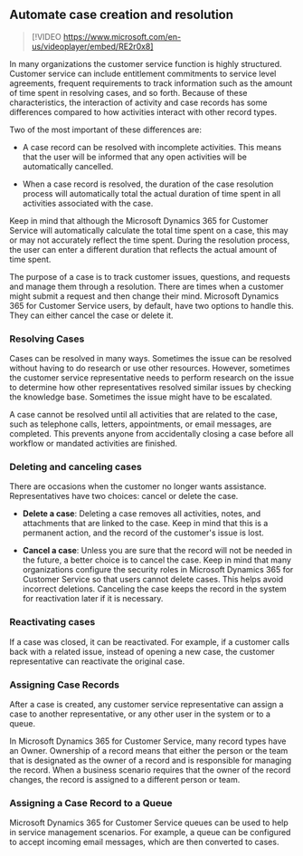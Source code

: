 ## Automate case creation and resolution
> [!VIDEO https://www.microsoft.com/en-us/videoplayer/embed/RE2r0x8]

In many organizations the customer service function is highly structured. Customer service can include entitlement commitments to service level agreements, frequent requirements to track information such as the amount of time spent in resolving cases, and so forth. Because of these characteristics, the interaction of activity and case records has some differences compared to how activities interact with other record types. 

Two of the most important of these differences are:

- A case record can be resolved with incomplete activities. This means that the user will be informed that any open activities will be automatically cancelled.

- When a case record is resolved, the duration of the case resolution process will automatically total the actual duration of time spent in all activities associated with the case.

Keep in mind that although the Microsoft Dynamics 365 for Customer Service will automatically calculate the total time spent on a case, this may or may not accurately reflect the time spent. During the resolution process, the user can enter a different duration that reflects the actual amount of time spent.

The purpose of a case is to track customer issues, questions, and requests and manage them through a resolution. There are times when a customer might submit a request and then change their mind. Microsoft Dynamics 365 for Customer Service users, by default, have two options to handle this. They can either cancel the case or delete it. 

### Resolving Cases 
Cases can be resolved in many ways. Sometimes the issue can be resolved without having to do research or use other resources. However, sometimes the customer service representative needs to perform research on the issue to determine how other representatives resolved similar issues by checking the knowledge base. Sometimes the issue might have to be escalated. 

A case cannot be resolved until all activities that are related to the case, such as telephone calls, letters, appointments, or email messages, are completed. This prevents anyone from accidentally closing a case before all workflow or mandated activities are finished.

### Deleting and canceling cases

There are occasions when the customer no longer wants assistance. Representatives have two choices: cancel or delete the case. 

- **Delete a case**: Deleting a case removes all activities, notes, and attachments that are linked to the case. Keep in mind that this is a permanent action, and the record of the customer's issue is lost. 

- **Cancel a case**: Unless you are sure that the record will not be needed in the future, a better choice is to cancel the case. Keep in mind that many organizations configure the security roles in Microsoft Dynamics 365 for Customer Service so that users cannot delete cases. This helps avoid incorrect deletions. Canceling the case keeps the record in the system for reactivation later if it is necessary. 

### Reactivating cases

If a case was closed, it can be reactivated. For example, if a customer calls back with a related issue, instead of opening a new case, the customer representative can reactivate the original case.

### Assigning Case Records
After a case is created, any customer service representative can assign a case to another representative, or any other user in the system or to a queue. 

In Microsoft Dynamics 365 for Customer Service, many record types have an Owner. Ownership of a record means that either the person or the team that is designated as the owner of a record and is responsible for managing the record. When a business scenario requires that the owner of the record changes, the record is assigned to a different person or team.

### Assigning a Case Record to a Queue
Microsoft Dynamics 365 for Customer Service queues can be used to help in service management scenarios. For example, a queue can be configured to accept incoming email messages, which are then converted to cases.